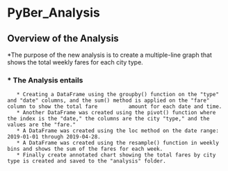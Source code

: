 # PyBer_Analysis
## Overview of the Analysis
  *The purpose of the new analysis is to create a multiple-line graph that shows the total weekly fares for each city type.
###    * The Analysis entails
       * Creating a DataFrame using the groupby() function on the "type" and "date" columns, and the sum() method is applied on the "fare" column to show the total fare          amount for each date and time. 
       * Another DataFrame was created using the pivot() function where the index is the "date," the columns are the city "type," and the values are the "fare." 
       * A DataFrame was created using the loc method on the date range: 2019-01-01 through 2019-04-28. 
       * A DataFrame was created using the resample() function in weekly bins and shows the sum of the fares for each week.
       * Finally create annotated chart showing the total fares by city type is created and saved to the "analysis" folder. 
   
  
